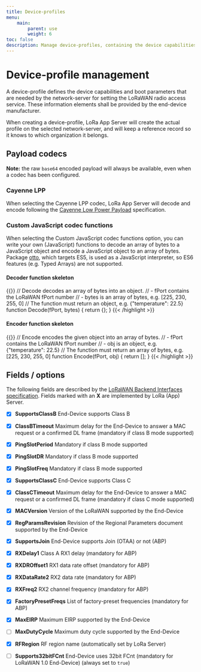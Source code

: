 ```yaml
---
title: Device-profiles
menu:
    main:
        parent: use
        weight: 6
toc: false
description: Manage device-profiles, containing the device capabilities and boot parameters.
---
```


# Device-profile management

A device-profile defines the device capabilities and boot parameters
that are needed by the network-server for setting the LoRaWAN radio
access service. These information elements shall be provided by the
end-device manufacturer.

When creating a device-profile, LoRa App Server will create the actual
profile on the selected network-server, and will keep a reference record
so it knows to which organization it belongs.

## Payload codecs

**Note:** the raw `base64` encoded payload will always be available, even when
a codec has been configured.

### Cayenne LPP

When selecting the Cayenne LPP codec, LoRa App Server will decode and encode
following the [Cayenne Low Power Payload](https://mydevices.com/cayenne/docs/lora/)
specification.

### Custom JavaScript codec functions

When selecting the Custom JavaScript codec functions option, you can write your
own (JavaScript) functions to decode an array of bytes to a JavaScript object
and encode a JavaScript object to an array of bytes. Package [otto](https://github.com/robertkrimen/otto), 
which targets ES5, is used as a JavaScript interpreter, so ES6 features (e.g. Typed Arrays) are not supported.

#### Decoder function skeleton

{{<highlight js>}}
// Decode decodes an array of bytes into an object.
//  - fPort contains the LoRaWAN fPort number
//  - bytes is an array of bytes, e.g. [225, 230, 255, 0]
// The function must return an object, e.g. {"temperature": 22.5}
function Decode(fPort, bytes) {
  return {};
}
{{< /highlight >}}

#### Encoder function skeleton

{{<highlight js>}}
// Encode encodes the given object into an array of bytes.
//  - fPort contains the LoRaWAN fPort number
//  - obj is an object, e.g. {"temperature": 22.5}
// The function must return an array of bytes, e.g. [225, 230, 255, 0]
function Encode(fPort, obj) {
  return [];
}
{{< /highlight >}}

## Fields / options

The following fields are described by the
[LoRaWAN Backend Interfaces specification](https://www.lora-alliance.org/lorawan-for-developers).
Fields marked with an **X** are implemented by LoRa (App) Server.

- [X] **SupportsClassB** End-Device supports Class B
- [X] **ClassBTimeout** Maximum delay for the End-Device to answer a MAC request or a confirmed DL frame (mandatory if class B mode supported)
- [X] **PingSlotPeriod** Mandatory if class B mode supported
- [X] **PingSlotDR** Mandatory if class B mode supported
- [X] **PingSlotFreq** Mandatory if class B mode supported
- [X] **SupportsClassC** End-Device supports Class C
- [X] **ClassCTimeout** Maximum delay for the End-Device to answer a MAC request or a confirmed DL frame (mandatory if class C mode supported)
- [X] **MACVersion** Version of the LoRaWAN supported by the End-Device
- [X] **RegParamsRevision** Revision of the Regional Parameters document supported by the End-Device
- [X] **SupportsJoin** End-Device supports Join (OTAA) or not (ABP)
- [X] **RXDelay1** Class A RX1 delay (mandatory for ABP)
- [X] **RXDROffset1** RX1 data rate offset (mandatory for ABP)
- [X] **RXDataRate2** RX2 data rate (mandatory for ABP)
- [X] **RXFreq2** RX2 channel frequency (mandatory for ABP)
- [X] **FactoryPresetFreqs** List of factory-preset frequencies (mandatory for ABP)
- [X] **MaxEIRP** Maximum EIRP supported by the End-Device
- [ ] **MaxDutyCycle** Maximum duty cycle supported by the End-Device
- [X] **RFRegion** RF region name (automatically set by LoRa Server)
- [ ] **Supports32bitFCnt** End-Device uses 32bit FCnt (mandatory for LoRaWAN 1.0 End-Device) (always set to `true`)

